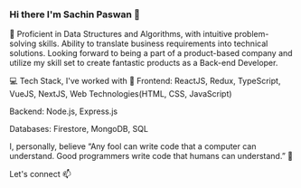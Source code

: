 ### Hi there  I'm Sachin Paswan 👋
🔭 Proficient in Data Structures and Algorithms, with intuitive problem-solving skills. Ability to translate business requirements into technical solutions. Looking forward to being a part of a product-based company and utilize my skill set to create fantastic products as a Back-end Developer.

💻 Tech Stack, I've worked with 🧰
Frontend: ReactJS, Redux, TypeScript, VueJS, NextJS, Web Technologies(HTML, CSS, JavaScript)

Backend: Node.js, Express.js

Databases: Firestore, MongoDB, SQL

I, personally, believe “Any fool can write code that a computer can understand. Good programmers write code that humans can understand.” 🤷

Let's connect 📫
